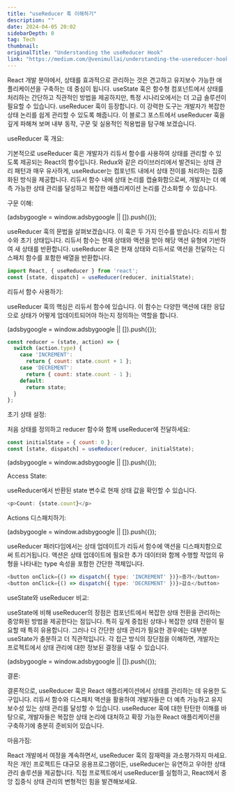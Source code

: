 ```yaml
---
title: "useReducer 훅 이해하기"
description: ""
date: 2024-04-05 20:02
sidebarDepth: 0
tag: Tech
thumbnail: 
originalTitle: "Understanding the useReducer Hook"
link: "https://medium.com/@venimullai/understanding-the-usereducer-hook-6327bf9f684f"
---
```



React 개발 분야에서, 상태를 효과적으로 관리하는 것은 견고하고 유지보수 가능한 애플리케이션을 구축하는 데 중심이 됩니다. useState 훅은 함수형 컴포넌트에서 상태를 처리하는 간단하고 직관적인 방법을 제공하지만, 특정 시나리오에서는 더 고급 솔루션이 필요할 수 있습니다. useReducer 훅이 등장합니다. 이 강력한 도구는 개발자가 복잡한 상태 논리를 쉽게 관리할 수 있도록 해줍니다. 이 블로그 포스트에서 useReducer 훅을 깊게 파해쳐 보며 내부 동작, 구문 및 실용적인 적용법을 탐구해 보겠습니다.

useReducer 훅 개요:

기본적으로 useReducer 훅은 개발자가 리듀서 함수를 사용하여 상태를 관리할 수 있도록 제공되는 React의 함수입니다. Redux와 같은 라이브러리에서 발견되는 상태 관리 패턴과 매우 유사하게, useReducer는 컴포넌트 내에서 상태 전이를 처리하는 집중화된 방식을 제공합니다. 리듀서 함수 내에 상태 논리를 캡슐화함으로써, 개발자는 더 예측 가능한 상태 관리를 달성하고 복잡한 애플리케이션 논리를 간소화할 수 있습니다.

구문 이해:

<!-- ui-log 수평형 -->
<ins class="adsbygoogle"
  style="display:block"
  data-ad-client="ca-pub-4877378276818686"
  data-ad-slot="9743150776"
  data-ad-format="auto"
  data-full-width-responsive="true"></ins>
<component is="script">
(adsbygoogle = window.adsbygoogle || []).push({});
</component>

useReducer 훅의 문법을 살펴보겠습니다. 이 훅은 두 가지 인수를 받습니다: 리듀서 함수와 초기 상태입니다. 리듀서 함수는 현재 상태와 액션을 받아 해당 액션 유형에 기반하여 새 상태를 반환합니다. useReducer 훅은 현재 상태와 리듀서로 액션을 전달하는 디스패치 함수를 포함한 배열을 반환합니다.

```js
import React, { useReducer } from 'react';
const [state, dispatch] = useReducer(reducer, initialState);
```

리듀서 함수 사용하기:

useReducer 훅의 핵심은 리듀서 함수에 있습니다. 이 함수는 다양한 액션에 대한 응답으로 상태가 어떻게 업데이트되어야 하는지 정의하는 역할을 합니다.

<!-- ui-log 수평형 -->
<ins class="adsbygoogle"
  style="display:block"
  data-ad-client="ca-pub-4877378276818686"
  data-ad-slot="9743150776"
  data-ad-format="auto"
  data-full-width-responsive="true"></ins>
<component is="script">
(adsbygoogle = window.adsbygoogle || []).push({});
</component>

```js
const reducer = (state, action) => {
  switch (action.type) {
    case 'INCREMENT':
      return { count: state.count + 1 };
    case 'DECREMENT':
      return { count: state.count - 1 };
    default:
      return state;
  }
};
```

초기 상태 설정:

처음 상태를 정의하고 reducer 함수와 함께 useReducer에 전달하세요:

```js
const initialState = { count: 0 };
const [state, dispatch] = useReducer(reducer, initialState);
```

<!-- ui-log 수평형 -->
<ins class="adsbygoogle"
  style="display:block"
  data-ad-client="ca-pub-4877378276818686"
  data-ad-slot="9743150776"
  data-ad-format="auto"
  data-full-width-responsive="true"></ins>
<component is="script">
(adsbygoogle = window.adsbygoogle || []).push({});
</component>

Access State:

useReducer에서 반환된 state 변수로 현재 상태 값을 확인할 수 있습니다.

```js
<p>Count: {state.count}</p>
```

Actions 디스패치하기:

<!-- ui-log 수평형 -->
<ins class="adsbygoogle"
  style="display:block"
  data-ad-client="ca-pub-4877378276818686"
  data-ad-slot="9743150776"
  data-ad-format="auto"
  data-full-width-responsive="true"></ins>
<component is="script">
(adsbygoogle = window.adsbygoogle || []).push({});
</component>

useReducer 패러다임에서는 상태 업데이트가 리듀서 함수에 액션을 디스패치함으로써 트리거됩니다. 액션은 상태 업데이트에 필요한 추가 데이터와 함께 수행할 작업의 유형을 나타내는 type 속성을 포함한 간단한 객체입니다.

```js
<button onClick={() => dispatch({ type: 'INCREMENT' })}>증가</button>
<button onClick={() => dispatch({ type: 'DECREMENT' })}>감소</button>
```

useState와 useReducer 비교:

useState에 비해 useReducer의 장점은 컴포넌트에서 복잡한 상태 전환을 관리하는 중앙화된 방법을 제공한다는 점입니다. 특히 깊게 중첩된 상태나 복잡한 상태 전환이 필요할 때 특히 유용합니다. 그러나 더 간단한 상태 관리가 필요한 경우에는 대부분 useState가 충분하고 더 직관적입니다. 각 접근 방식의 장단점을 이해하면, 개발자는 프로젝트에서 상태 관리에 대한 정보된 결정을 내릴 수 있습니다.

<!-- ui-log 수평형 -->
<ins class="adsbygoogle"
  style="display:block"
  data-ad-client="ca-pub-4877378276818686"
  data-ad-slot="9743150776"
  data-ad-format="auto"
  data-full-width-responsive="true"></ins>
<component is="script">
(adsbygoogle = window.adsbygoogle || []).push({});
</component>

결론:

결론적으로, useReducer 훅은 React 애플리케이션에서 상태를 관리하는 데 유용한 도구입니다. 리듀서 함수와 디스패치 액션을 활용하여 개발자들은 더 예측 가능하고 유지보수성 있는 상태 관리를 달성할 수 있습니다. useReducer 훅에 대한 탄탄한 이해를 바탕으로, 개발자들은 복잡한 상태 논리에 대처하고 확장 가능한 React 애플리케이션을 구축하기에 충분히 준비되어 있습니다.

마음가짐:

React 개발에서 여정을 계속하면서, useReducer 훅의 잠재력을 과소평가하지 마세요. 작은 개인 프로젝트든 대규모 응용프로그램이든, useReducer는 유연하고 우아한 상태 관리 솔루션을 제공합니다. 직접 프로젝트에서 useReducer를 실험하고, React에서 중앙 집중식 상태 관리의 변형적인 힘을 발견해보세요.